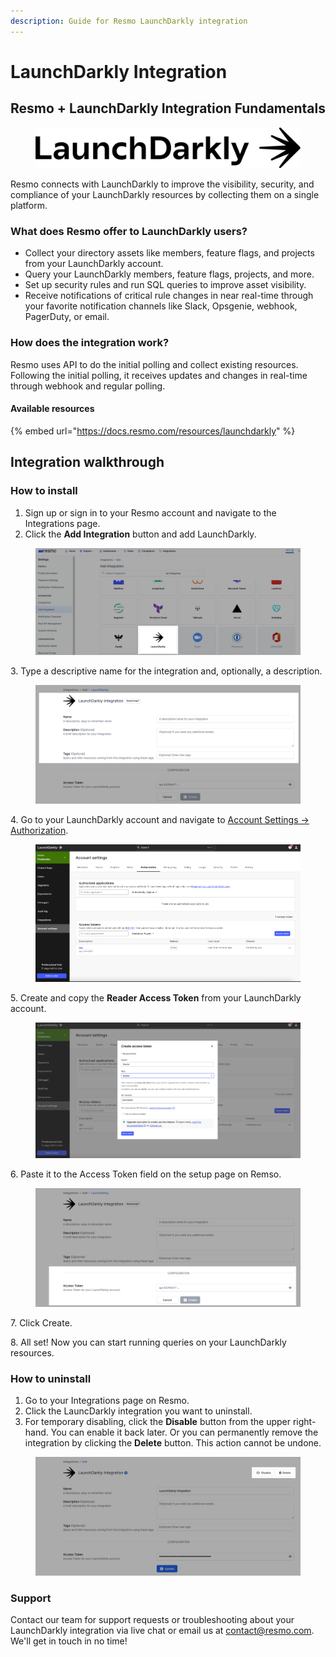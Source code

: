 ```yaml
---
description: Guide for Resmo LaunchDarkly integration
---
```


# LaunchDarkly Integration

## Resmo + LaunchDarkly Integration Fundamentals

<figure><img src="../.gitbook/assets/launchdarkly-logo.png" alt=""><figcaption></figcaption></figure>

Resmo connects with LaunchDarkly to improve the visibility, security, and compliance of your LaunchDarkly resources by collecting them on a single platform.

### What does Resmo offer to LaunchDarkly users?

* Collect your directory assets like members, feature flags, and projects from your LaunchDarkly account.
* Query your LaunchDarkly members, feature flags, projects, and more.
* Set up security rules and run SQL queries to improve asset visibility.
* Receive notifications of critical rule changes in near real-time through your favorite notification channels like Slack, Opsgenie, webhook, PagerDuty, or email.

### How does the integration work?

Resmo uses API to do the initial polling and collect existing resources. Following the initial polling, it receives updates and changes in real-time through webhook and regular polling.

#### Available resources

{% embed url="https://docs.resmo.com/resources/launchdarkly" %}

## Integration walkthrough

### How to install

1. Sign up or sign in to your Resmo account and navigate to the Integrations page.
2. Click the **Add Integration** button and add LaunchDarkly.

<figure><img src="../.gitbook/assets/add-launchdarkly.png" alt=""><figcaption></figcaption></figure>

3\. Type a descriptive name for the integration and, optionally, a description.

<figure><img src="../.gitbook/assets/launchdarkly-resmo.png" alt=""><figcaption></figcaption></figure>

4\. Go to your LaunchDarkly account and navigate to [Account Settings -> Authorization](https://app.launchdarkly.com/settings/authorization).

<figure><img src="../.gitbook/assets/launchdarkly-account-settings.png" alt=""><figcaption></figcaption></figure>

5\. Create and copy the **Reader Access Token** from your LaunchDarkly account.

<figure><img src="../.gitbook/assets/create-access-token.png" alt=""><figcaption></figcaption></figure>

6\. Paste it to the Access Token field on the setup page on Remso.

<figure><img src="../.gitbook/assets/access-token-resmo.png" alt=""><figcaption></figcaption></figure>

7\. Click Create.

8\. All set! Now you can start running queries on your LaunchDarkly resources.

### How to uninstall

1. Go to your Integrations page on Resmo.
2. Click the LauncDarkly integration you want to uninstall.
3. For temporary disabling, click the **Disable** button from the upper right-hand. You can enable it back later. Or you can permanently remove the integration by clicking the **Delete** button. This action cannot be undone.

<figure><img src="../.gitbook/assets/disable-delete-integration (1).png" alt=""><figcaption></figcaption></figure>

### Support

Contact our team for support requests or troubleshooting about your LaunchDarkly integration via live chat or email us at contact@resmo.com. We'll get in touch in no time!
